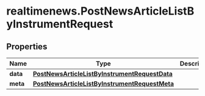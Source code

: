 # realtimenews.PostNewsArticleListByInstrumentRequest

## Properties

Name | Type | Description | Notes
------------ | ------------- | ------------- | -------------
**data** | [**PostNewsArticleListByInstrumentRequestData**](PostNewsArticleListByInstrumentRequestData.md) |  | 
**meta** | [**PostNewsArticleListByInstrumentRequestMeta**](PostNewsArticleListByInstrumentRequestMeta.md) |  | [optional] 


